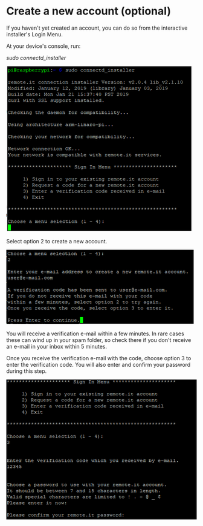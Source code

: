 # Create a new account \(optional\)

If you haven't yet created an account, you can do so from the interactive installer's Login Menu.

At your device's console, run:

_sudo connectd\_installer_

![](../../.gitbook/assets/connectd_installer_login_menu.PNG)

Select option 2 to create a new account.

![](../../.gitbook/assets/main_menu_option_2.PNG)

You will receive a verification e-mail within a few minutes.  In rare cases these can wind up in your spam folder, so check there if you don't receive an e-mail in your inbox within 5 minutes.

Once you receive the verification e-mail with the code, choose option 3 to enter the verification code.  You will also enter and confirm your password during this step.

![](../../.gitbook/assets/image%20%28106%29.png)

